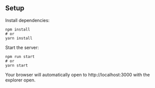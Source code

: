 ## Setup

Install dependencies:

```
npm install
# or
yarn install
```

Start the server:

```
npm run start
# or
yarn start
```

Your browser will automatically open to http://localhost:3000 with the explorer open.

